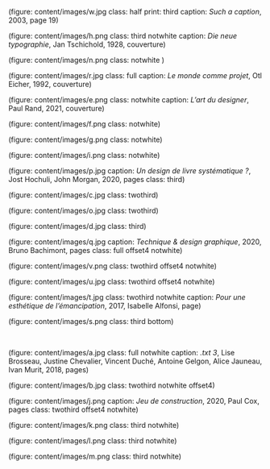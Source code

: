 
(figure: content/images/w.jpg class: half print: third caption: _Such a caption_, 2003, page 19)

(figure: content/images/h.png class: third notwhite caption: _Die neue typographie_, Jan Tschichold, 1928, couverture)

(figure: content/images/n.png class: notwhite )

(figure: content/images/r.jpg class: full caption: _Le monde comme projet_, Otl Eicher, 1992, couverture)

(figure: content/images/e.png class: notwhite caption: _L’art du designer_, Paul Rand, 2021, couverture)

(figure: content/images/f.png class: notwhite)

(figure: content/images/g.png class: notwhite)

(figure: content/images/i.png class: notwhite)

(figure: content/images/p.jpg caption: _Un design de livre systématique ?_, Jost Hochuli, John Morgan, 2020, pages class: third)

(figure: content/images/c.jpg class: twothird)

(figure: content/images/o.jpg class: twothird)

(figure: content/images/d.jpg class: third)

(figure: content/images/q.jpg caption: _Technique & design graphique_, 2020, Bruno Bachimont, pages  class: full offset4 notwhite)

(figure: content/images/v.png  class: twothird offset4 notwhite)

(figure: content/images/u.jpg  class: twothird offset4 notwhite)

(figure: content/images/t.jpg  class: twothird notwhite caption: _Pour une esthétique de l’émancipation_, 2017, Isabelle Alfonsi, page)

(figure: content/images/s.png class: third bottom)

<br class="breakpage">

(figure: content/images/a.jpg class: full notwhite caption: _.txt 3_, Lise Brosseau, Justine Chevalier, Vincent Duché, Antoine Gelgon, Alice Jauneau, Ivan Murit, 2018, pages)

(figure: content/images/b.jpg class: twothird notwhite offset4)

(figure: content/images/j.png caption: _Jeu de construction_, 2020, Paul Cox, pages class: twothird offset4 notwhite)

(figure: content/images/k.png class: third notwhite)

(figure: content/images/l.png class: third notwhite)

(figure: content/images/m.png class: third notwhite)